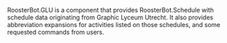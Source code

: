 RoosterBot.GLU is a component that provides RoosterBot.Schedule with schedule data originating from Graphic Lyceum Utrecht.
It also provides abbreviation expansions for activities listed on those schedules, and some requested commands from users.
